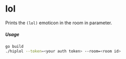 lol
=====

Prints the `(lol)` emoticon in the room in parameter.

##### Usage

```bash
go build
./hiplol --token=<your auth token> --room=<room id>
```
